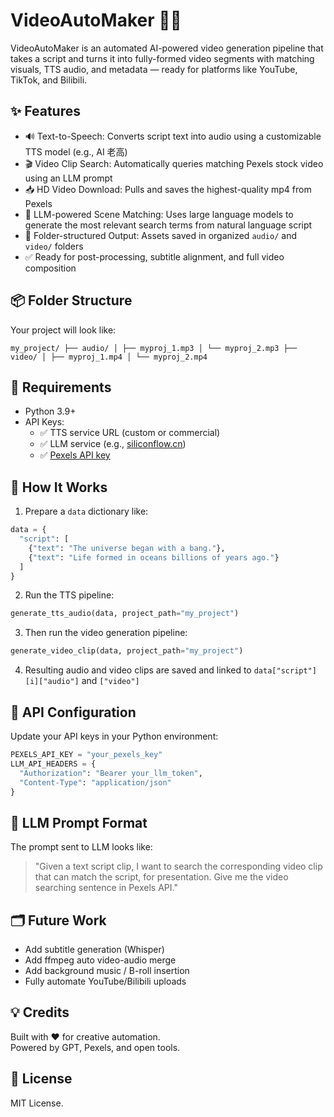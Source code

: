 # VideoAutoMaker 🎥🤖

VideoAutoMaker is an automated AI-powered video generation pipeline that takes a script and turns it into fully-formed video segments with matching visuals, TTS audio, and metadata — ready for platforms like YouTube, TikTok, and Bilibili.

## ✨ Features

- 🔊 Text-to-Speech: Converts script text into audio using a customizable TTS model (e.g., AI 老高)
- 🎬 Video Clip Search: Automatically queries matching Pexels stock video using an LLM prompt
- 📥 HD Video Download: Pulls and saves the highest-quality mp4 from Pexels
- 🧠 LLM-powered Scene Matching: Uses large language models to generate the most relevant search terms from natural language script
- 📂 Folder-structured Output: Assets saved in organized `audio/` and `video/` folders
- ✅ Ready for post-processing, subtitle alignment, and full video composition

## 📦 Folder Structure

Your project will look like:

```
my_project/ ├── audio/ │ ├── myproj_1.mp3 │ └── myproj_2.mp3 ├── video/ │ ├── myproj_1.mp4 │ └── myproj_2.mp4
```



## 🧩 Requirements

- Python 3.9+
- API Keys:
  - ✅ TTS service URL (custom or commercial)
  - ✅ LLM service (e.g., [siliconflow.cn](https://api.siliconflow.cn))
  - ✅ [Pexels API key](https://www.pexels.com/api/)

## 🚀 How It Works

1. Prepare a `data` dictionary like:

```python
data = {
  "script": [
    {"text": "The universe began with a bang."},
    {"text": "Life formed in oceans billions of years ago."}
  ]
}
```

2. Run the TTS pipeline:

```python
generate_tts_audio(data, project_path="my_project")
```

3. Then run the video generation pipeline:

```python
generate_video_clip(data, project_path="my_project")
```

4. Resulting audio and video clips are saved and linked to `data["script"][i]["audio"]` and `["video"]`

## 🔐 API Configuration

Update your API keys in your Python environment:

```python
PEXELS_API_KEY = "your_pexels_key"
LLM_API_HEADERS = {
  "Authorization": "Bearer your_llm_token",
  "Content-Type": "application/json"
}
```

## 🧠 LLM Prompt Format

The prompt sent to LLM looks like:

> "Given a text script clip, I want to search the corresponding video clip that can match the script, for presentation. Give me the video searching sentence in Pexels API."

## 🗂️ Future Work

- Add subtitle generation (Whisper)
- Add ffmpeg auto video-audio merge
- Add background music / B-roll insertion
- Fully automate YouTube/Bilibili uploads

## 💡 Credits

Built with ❤️ for creative automation.  
Powered by GPT, Pexels, and open tools.

## 📄 License

MIT License.
